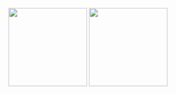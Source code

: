 <div align="center">
  <br>
  <img src="https://github-readme-stats.vercel.app/api/top-langs/?username=HB-codin&theme=highcontrast&layout=compact&langs_count=10" height=160 style="margin-top:10px;" />
  <img src="https://github-readme-stats.vercel.app/api?username=HB-codin&show_icons=true&theme=highcontrast&count_private=true" height=160 />
</div>

